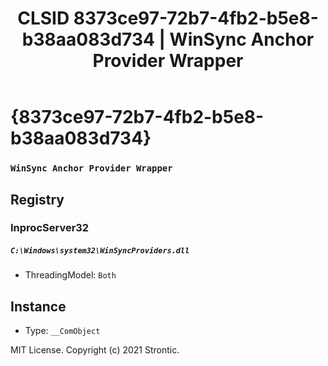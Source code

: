 ﻿---
title: "CLSID 8373ce97-72b7-4fb2-b5e8-b38aa083d734 | WinSync Anchor Provider Wrapper"
excerpt: What is COM-Object CLSID 8373ce97-72b7-4fb2-b5e8-b38aa083d734?
---

# {8373ce97-72b7-4fb2-b5e8-b38aa083d734}

### `WinSync Anchor Provider Wrapper`

## Registry


### InprocServer32

##### `C:\Windows\system32\WinSyncProviders.dll`
* ThreadingModel: `Both`

## Instance

* Type: `__ComObject`

MIT License. Copyright (c) 2021 Strontic.


